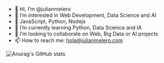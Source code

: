 - 👋 Hi, I’m @julianmelero
- 👀 I’m interested in Web Development, Data Science and AI
- 🤩 JavaScript, Python, Nodejs
- 🌱 I’m currently learning Python, Data Science and IA
- 💞️ I’m looking to collaborate on Web, Big Data or AI projects
- 📫 How to reach me: hola@julianmelero.com

![Anurag's GitHub stats](https://github-readme-stats.vercel.app/api?username=julianmelero)
<!---
julianmelero/julianmelero is a ✨ special ✨ repository because its `README.md` (this file) appears on your GitHub profile.
You can click the Preview link to take a look at your changes.
--->
